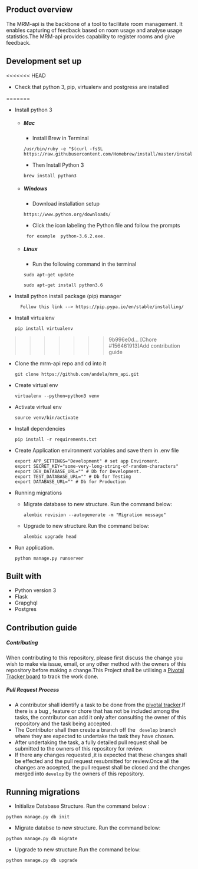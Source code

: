 ## Product overview 
 The MRM-api is the backbone of a tool to facilitate room management. It enables  capturing of feedback based on room usage and analyse usage statistics.The MRM-api provides capability to register rooms and give feedback.

## Development set up
<<<<<<< HEAD
- Check that python 3, pip, virtualenv and postgress are installed

=======
- Install python 3
    - ##### Mac
        -  Install Brew in Terminal
        ```
      /usr/bin/ruby -e "$(curl -fsSL https://raw.githubusercontent.com/Homebrew/install/master/install)"
        ```
        -   Then Install Python 3
        ```
        brew install python3
        ```
    - ##### Windows
        - Download installation setup
        ```
        https://www.python.org/downloads/
        ```
        - Click the icon labeling the  Python file  and follow the prompts
        ```
         for example  python-3.6.2.exe.
        ```
    - ##### Linux
        - Run the following command in the terminal
        ```
        sudo apt-get update
       ```
        ```
        sudo apt-get install python3.6
        ```
- Install python install package (pip) manager 
    ```
      Follow this link --> https://pip.pypa.io/en/stable/installing/
    ```
- Install virtualenv
    ```
    pip install virtualenv
    ```
>>>>>>> 9b996e0d... [Chore #156461913]Add contribution guide
- Clone the mrm-api repo and cd into it
    ```
    git clone https://github.com/andela/mrm_api.git
    ```
- Create virtual env
    ```
    virtualenv --python=python3 venv
    ```
- Activate virtual env
    ```
    source venv/bin/activate
    ```
- Install dependencies
    ```
    pip install -r requirements.txt
    ```
- Create Application environment variables and save them in .env file
    ```
    export APP_SETTINGS="Development" # set app Enviroment.
    export SECRET_KEY="some-very-long-string-of-random-characters"
    export DEV_DATABASE_URL="" # Db for Development.
    export TEST_DATABASE_URL="" # Db for Testing
    export DATABASE_URL="" # Db for Production
    ```
- Running migrations

    - Migrate database to new structure. Run the command below:
        ```
        alembic revision --autogenerate -m "Migration message"
        ```
    - Upgrade to new structure.Run the command below:
        ```
        alembic upgrade head
        ```
- Run application.
    ```
    python manage.py runserver
    ```


## Built with 
- Python version  3
- Flask
- Grapghql
- Postgres

## Contribution guide
##### Contributing
When contributing to this repository, please first discuss the change you wish to make via issue, email, or any other method with the owners of this repository before making a change.This Project shall be utilising a [Pivotal Tracker board](https://www.pivotaltracker.com/n/projects/2154921) to track  the work done.

 ##### Pull Request Process
- A contributor shall identify a task to be done from the [pivotal tracker](https://www.pivotaltracker.com/n/projects/2154921).If there is a bug , feature or chore that has not be included among the tasks, the contributor can add it only after consulting the owner of this repository and the task being accepted.
- The Contributor shall then create a branch off  the ` develop` branch where they are expected to undertake the task they have chosen.
- After  undertaking the task, a fully detailed pull request shall be submitted to the owners of this repository for review. 
- If there any changes requested ,it is expected that these changes shall be effected and the pull request resubmitted for review.Once all the changes are accepted, the pull request shall be closed and the changes merged into `develop` by the owners of this repository.

#####

## Running migrations
- Initialize  Database Structure. Run the command below :
```
python manage.py db init
```
- Migrate databse to new structure. Run the command below:
```
python manage.py db migrate
```
- Upgrade to new structure.Run the command below:
```
python manage.py db upgrade
```
